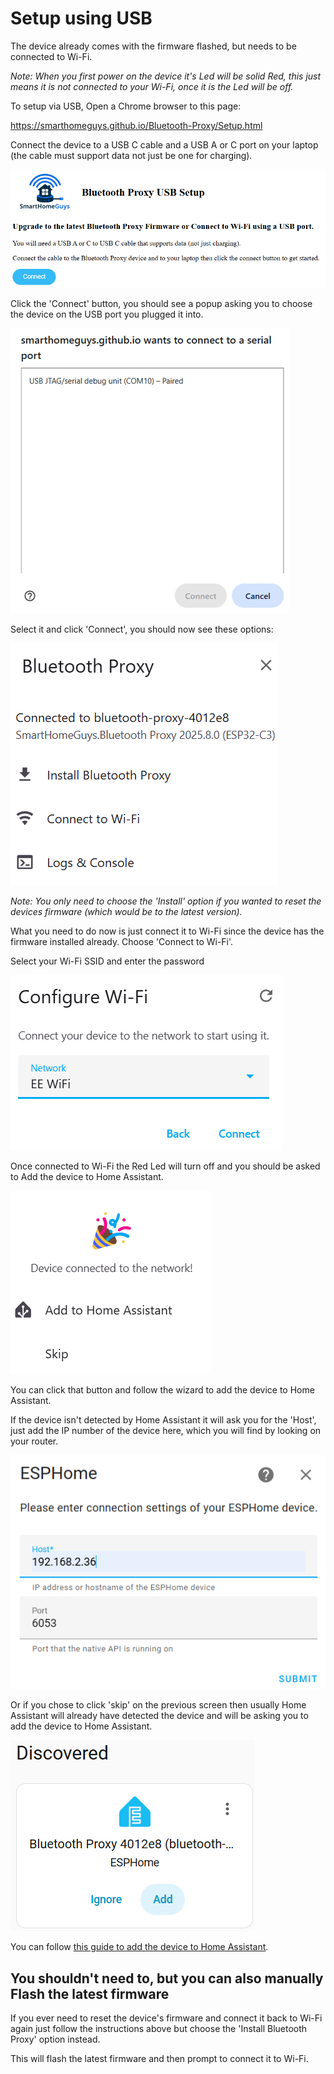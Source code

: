 # Setup using USB
The device already comes with the firmware flashed, but needs to be connected to Wi-Fi.

_Note: When you first power on the device it's Led will be solid Red, this just means it is not connected to your Wi-Fi, once it is the Led will be off._

To setup via USB, Open a Chrome browser to this page:

https://smarthomeguys.github.io/Bluetooth-Proxy/Setup.html

Connect the device to a USB C cable and a USB A or C port on your laptop (the cable must support data not just be one for charging).

![](images/Setup-USB-Setup-page.png)

Click the 'Connect' button, you should see a popup asking you to choose the device on the USB port you plugged it into.

![](images/Setup-USB-Serial-Connection-page.png)

Select it and click 'Connect', you should now see these options:

![](images/Setup-USB-Choose-Option-page.png)

_Note: You only need to choose the 'Install' option if you wanted to reset the devices firmware (which would be to the latest version)._

What you need to do now is just connect it to Wi-Fi since the device has the firmware installed already.  Choose 'Connect to Wi-Fi'.

Select your Wi-Fi SSID and enter the password

![](images/Setup-USB-Connect-to-wifi.png)

Once connected to Wi-Fi the Red Led will turn off and you should be asked to Add the device to Home Assistant.


![](images/Setup-USB-Ask-to-add-to-homeassistant.png)

You can click that button and follow the wizard to add the device to Home Assistant.  

If the device isn't detected by Home Assistant it will ask you for the 'Host', just add the IP number of the device here, which you will find by looking on your router.

![](images/Setup-USB-Homeassistant-prompt-for-host.png)

 Or if you chose to click 'skip' on the previous screen then usually Home Assistant will already have detected the device and will be asking you to add the device to Home Assistant.

![](images/Setup-USB-Homeassistant-device-detected.png)

You can follow [this guide to add the device to Home Assistant](add-to-home-assistant.md).


## You shouldn't need to, but you can also manually Flash the latest firmware
If you ever need to reset the device's firmware and connect it back to Wi-Fi again just follow the instructions above but choose the 'Install Bluetooth Proxy' option instead.

This will flash the latest firmware and then prompt to connect it to Wi-Fi.

